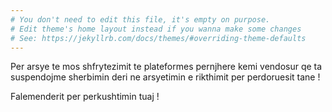 ```yaml
---
# You don't need to edit this file, it's empty on purpose.
# Edit theme's home layout instead if you wanna make some changes
# See: https://jekyllrb.com/docs/themes/#overriding-theme-defaults
---
```


Per arsye te mos shfrytezimit te plateformes pernjhere kemi vendosur qe ta suspendojme sherbimin deri ne arsyetimin e rikthimit per perdoruesit tane !

Falemenderit per perkushtimin tuaj !
